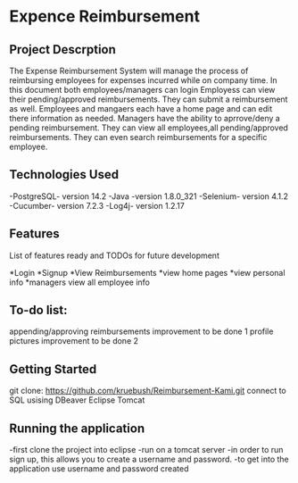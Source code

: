 # Expence Reimbursement
## Project Descrption
The Expense Reimbursement System will manage the process of reimbursing employees for expenses incurred while on company time. In this document both employees/managers can login Employess can view their pending/approved reimbursements. They can submit a reimbursement as well. Employees and mangaers each have a home page and can edit there information as needed. Managers have the ability to aprrove/deny a pending reimbursement. They can view all employees,all pending/approved reimbursements. They can even search reimbursements for a specific employee.

## Technologies Used
-PostgreSQL- version 14.2
-Java -version 1.8.0_321
-Selenium- version 4.1.2
-Cucumber- version 7.2.3
-Log4j- version 1.2.17

## Features
List of features ready and TODOs for future development

*Login 
*Signup 
*View Reimbursements
*view home pages
*view personal info
*managers view all employee info

## To-do list:

appending/approving reimbursements improvement to be done 1
profile pictures improvement to be done 2

## Getting Started
git clone: https://github.com/kruebush/Reimbursement-Kami.git 
connect to SQL usising DBeaver
Eclipse
Tomcat

## Running the application
-first clone the project into eclipse
-run on a tomcat server
-in order to run sign up, this allows you to create a username and password.
-to get into the application use username and password created 


